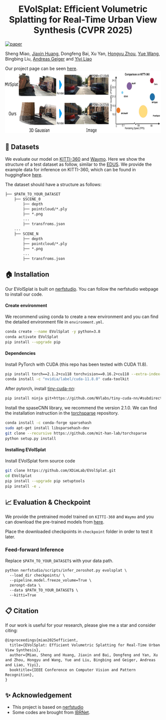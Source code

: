 <h1 align="center">EVolSplat: Efficient Volumetric Splatting for Real-Time Urban View Synthesis (CVPR 2025)</h1>

[![paper](https://img.shields.io/badge/arXiv-Paper-<COLOR>.svg)](https://arxiv.org/pdf/2407.12395)

Sheng Miao, [Jiaxin Huang](https://jaceyhuang.github.io/), Dongfeng Bai, Xu Yan, [Hongyu Zhou](https://hyzhou404.github.io/), [Yue Wang](https://ywang-zju.github.io/), Bingbing Liu, [Andreas Geiger](https://www.cvlibs.net/) and [Yiyi Liao](https://yiyiliao.github.io/) 

Our project page can be seen [here](https://xdimlab.github.io/EVolSplat/).
<img src="./docs/teaser.png" height="200">
## :book: Datasets
We evaluate our model on [KITTI-360](http://www.cvlibs.net/datasets/kitti-360/) and [Waymo](https://waymo.com/open/download/). Here we show the structure of a test dataset as follow, similar to the [EDUS](https://xdimlab.github.io/EDUS/). 
We provide the example data for inference on KITTI-360, which can be found in huggingface [here](https://huggingface.co/datasets/cookiemiao/EVolSplat_infer_dataset/tree/main).


The dataset should have a structure as follows:
```
├── $PATH_TO_YOUR_DATASET
    ├── $SCENE_0
        ├── depth
        ├── pointcloud/*.ply
        ├── *.png
        ...
        ├── transfroms.json
    ...
    ├── SCENE_N
        ├── depth
        ├── pointcloud/*.ply
        ├── *.png
        ...
        ├── transfroms.json
```

## :house: Installation
Our EVolSplat is built on [nerfstudio](https://github.com/nerfstudio-project/nerfstudio). You can follow the nerfstudio webpage to install our code.  


#### Create environment
We recommend using conda to create a new environment and you can find the detailed environment file in `environment.yml`.
```bash
conda create --name EVolSplat -y python=3.8
conda activate EVolSplat
pip install --upgrade pip
```
#### Dependencies
Install PyTorch with CUDA (this repo has been tested with CUDA 11.8).
```bash
pip install torch==2.1.2+cu118 torchvision==0.16.2+cu118 --extra-index-url https://download.pytorch.org/whl/cu118
conda install -c "nvidia/label/cuda-11.8.0" cuda-toolkit
```
After pytorch, install [tiny-cuda-nn](https://github.com/NVlabs/tiny-cuda-nn):
```bash
pip install ninja git+https://github.com/NVlabs/tiny-cuda-nn/#subdirectory=bindings/torch

```
Install the spaseCNN library, we recommend the version 2.1.0. We can find the installation instruction in the [torchsparse](https://github.com/mit-han-lab/torchsparse) repository.
```bash
conda install -c conda-forge sparsehash
sudo apt-get install libsparsehash-dev  
git clone --recursive https://github.com/mit-han-lab/torchsparse
python setup.py install
```

#### Installing EVolSplat
Install EVolSplat form source code
```bash
git clone https://github.com/XDimLab/EVolSplat.git
cd EVolSplat
pip install --upgrade pip setuptools
pip install -e .
```




## :chart_with_upwards_trend: Evaluation & Checkpoint
We provide the pretrained model trained on `KITTI-360` and `Waymo` and you can download the pre-trained models from  [here](https://xdimlab.github.io/EVolSplat/). 

Place the downloaded checkpoints in `checkpoint` folder in order to test it later.

### Feed-forward Inference
Replace `$PATH_TO_YOUR_DATASET$` with your data path.
```
python nerfstudio/scripts/infer_zeroshot.py evolsplat \
  --load_dir checkpoints/ \
  --pipeline.model.freeze_volume=True \
  zeronpt-data \
  --data $PATH_TO_YOUR_DATASET$ \
  --kitti=True 
```


## :clipboard: Citation

If our work is useful for your research, please give me a star and consider citing:

```
@inproceedings{miao2025efficient,
  title={EVolSplat: Efficient Volumetric Splatting for Real-Time Urban View Synthesis},
  author={Miao, Sheng and Huang, Jiaxin and Bai, Dongfeng and Yan, Xu and Zhou, Hongyu and Wang, Yue and Liu, Bingbing and Geiger, Andreas and Liao, Yiyi},
  booktitle={IEEE Conference on Computer Vision and Pattern Recognition},
}
```
## :sparkles: Acknowledgement
- This project is based on [nerfstudio](https://github.com/nerfstudio-project/nerfstudio)
- Some codes are brought from [IBRNet](https://github.com/googleinterns/IBRNet).